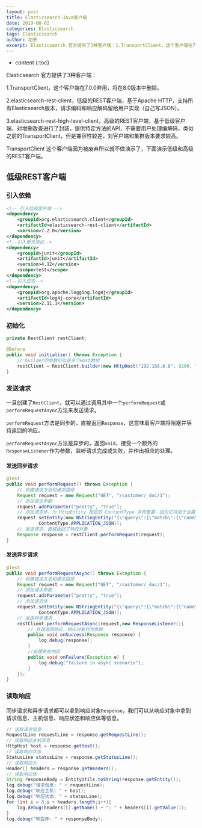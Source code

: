 ```yaml
---
layout: post
title: Elasticsearch-Java客户端
date: 2019-08-02
categories: Elasticsearch
tags: Elasticsearch
author: 龙德
excerpt: Elasticsearch 官方提供了3种客户端：1.TransportClient，这个客户端在7.0.0弃用，将在8.0版本中删除。2.elasticsearch-rest-client，低级的REST客户端，基于Apache HTTP，支持所有Elasticsearch版本，请求编码和响应解码留给用户实现（自己写JSON）。3.elasticsearch-rest-high-level-client，高级的REST客户端，基于低级客户端，对增删改查进行了封装，提供特定方法的API，不需要用户处理编解码，类似之前的TransportClient，但是兼容性较差，对客户端和集群版本要求较高。
---
```


* content
{:toc}

Elasticsearch 官方提供了3种客户端：

1.TransportClient，这个客户端在7.0.0弃用，将在8.0版本中删除。

2.elasticsearch-rest-client，低级的REST客户端，基于Apache HTTP，支持所有Elasticsearch版本，请求编码和响应解码留给用户实现（自己写JSON）。

3.elasticsearch-rest-high-level-client，高级的REST客户端，基于低级客户端，对增删改查进行了封装，提供特定方法的API，不需要用户处理编解码，类似之前的TransportClient，但是兼容性较差，对客户端和集群版本要求较高。

TransportClient 这个客户端因为被废弃所以就不做演示了，下面演示低级和高级的REST客户端。

## 低级REST客户端

### 引入依赖

```xml
<!-- 引入低级客户端 -->
<dependency>
    <groupId>org.elasticsearch.client</groupId>
    <artifactId>elasticsearch-rest-client</artifactId>
    <version>7.2.0</version>
</dependency>
<!--引入单元测试-->
<dependency>
    <groupId>junit</groupId>
    <artifactId>junit</artifactId>
    <version>4.12</version>
    <scope>test</scope>
</dependency>
<!--引入日志-->
<dependency>
    <groupId>org.apache.logging.log4j</groupId>
    <artifactId>log4j-core</artifactId>
    <version>2.11.1</version>
</dependency>
```

### 初始化

```java
private RestClient restClient;

@Before
public void initialize() throws Exception {
    // builder的参数可以是多个Host数组
    restClient = RestClient.builder(new HttpHost("192.168.8.8", 9200, "http")).build();
}
```

### 发送请求

一旦创建了`RestClient`，就可以通过调用其中一个`performRequest`或`performRequestAsync`方法来发送请求。

`performRequest`方法是同步的，直接返回`Response`，这意味着客户端将阻塞并等待返回的响应。

`performRequestAsync`方法是异步的，返回`void`，接受一个额外的`ResponseListener`作为参数，监听请求完成或失败，并作出相应的处理。

#### 发送同步请求

```java
@Test
public void performRequest() throws Exception {
    // 构建请求方法和请求路径
    Request request = new Request("GET", "/customer/_doc/1");
    // 添加请求参数
    request.addParameter("pretty", "true");
    // 添加请求体，为 HttpEntity 指定的 ContentType 非常重要，因为它将用于设置 content-type 头部，以便 Elasticsearch 能够正确解析内容。
    request.setEntity(new NStringEntity("{\"query\":{\"match\":{\"name\":\"zhangsan\"}}}",
            ContentType.APPLICATION_JSON));
    // 发送请求，直接返回了响应对象
    Response response = restClient.performRequest(request);
}
```

#### 发送异步请求

```java
@Test
public void performRequestAsync() throws Exception {
    // 构建请求方法和请求路径
    Request request = new Request("GET", "/customer/_doc/1");
    // 添加请求参数
    request.addParameter("pretty", "true");
    // 添加请求体
    request.setEntity(new NStringEntity("{\"query\":{\"match\":{\"name\":\"zhangsan\"}}}",
            ContentType.APPLICATION_JSON));
    // 发送异步请求
    restClient.performRequestAsync(request,new ResponseListener(){
        // 处理返回响应，响应对象作为参数
        public void onSuccess(Response response) {
            log.debug(response);
        }
        //处理失败响应
        public void onFailure(Exception e) {
            log.debug("failure in async scenario");
        }
    });
}
```

### 读取响应

同步请求和异步请求都可以拿到响应对象`Response`，我们可以从响应对象中拿到请求信息、主机信息、响应状态和响应体等信息。

```java
// 读取请求信息
RequestLine requestLine = response.getRequestLine();
// 读取响应主机信息
HttpHost host = response.getHost();
// 读取响应状态
StatusLine statusLine = response.getStatusLine();
// 读取响应头
Header[] headers = response.getHeaders();
// 读取响应体
String responseBody = EntityUtils.toString(response.getEntity());
log.debug("请求信息: " + requestLine);
log.debug("响应主机: " + host);
log.debug("响应状态: " + statusLine);
for (int i = 0;i < headers.length;i++){
    log.debug(headers[i].getName() + ": " + headers[i].getValue());
}
log.debug("响应体: " + responseBody);
```
